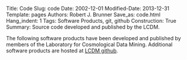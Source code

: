 Title: Code
Slug: code
Date: 2002-12-01
Modified-Date: 2013-12-31
Template: pages
Authors: Robert J. Brunner
Save_as: code.html
Hang_indent: 1
Tags: Software Products, git, github
Construction: True
Summary: Source code developed and published by the LCDM.

The following software products have been developed and published by
members of the Laboratory for Cosmological Data Mining. Additional
software products are hosted at [LCDM
github](https://github.com/ProfessorBrunner).
